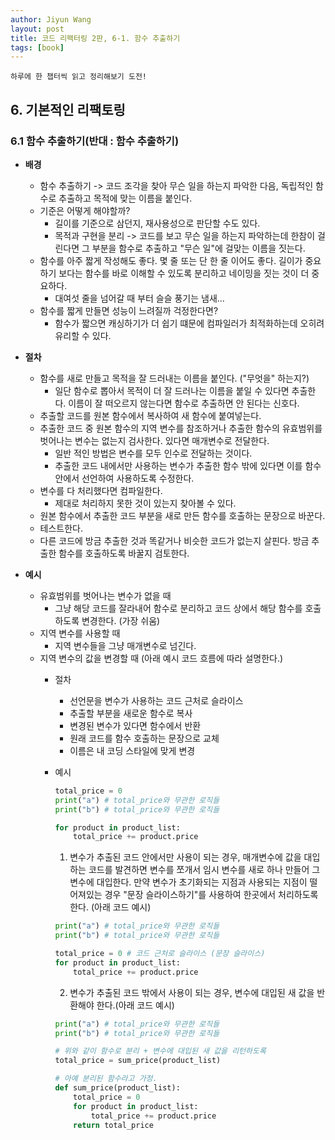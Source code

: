 ```yaml
---
author: Jiyun Wang
layout: post
title: 코드 리팩터링 2판, 6-1. 함수 추출하기
tags: [book]
---
```


```
하루에 한 챕터씩 읽고 정리해보기 도전!
```
## 6. 기본적인 리팩토링 
### 6.1 함수 추출하기(반대 : 함수 추출하기)
- **배경**
	- 함수 추출하기 -> 코드 조각을 찾아 무슨 일을 하는지 파악한 다음, 독립적인 함수로 추출하고 목적에 맞는 이름을 붙인다.
	- 기준은 어떻게 해야할까?
		- 길이를 기준으로 삼던지, 재사용성으로 판단할 수도 있다.
		- 목적과 구현을 분리 -> 코드를 보고 무슨 일을 하는지 파악하는데 한참이 걸린다면 그 부분을 함수로 추출하고 "무슨 일"에 걸맞는 이름을 짓는다.
	- 함수를 아주 짧게 작성해도 좋다. 몇 줄 또는 단 한 줄 이어도 좋다. 길이가 중요하기 보다는 함수를 바로 이해할 수 있도록 분리하고 네이밍을 짓는 것이 더 중요하다.
		- 대여섯 줄을 넘어갈 때 부터 슬슬 풍기는 냄새...
	- 함수를 짧게 만들면 성능이 느려질까 걱정한다면?
		- 함수가 짧으면 캐싱하기가 더 쉽기 떄문에 컴파일러가 최적화하는데 오히려 유리할 수 있다.

- **절차**
	- 함수를 새로 만들고 목적을 잘 드러내는 이름을 붙인다. ("무엇을" 하는지?)
		- 일단 함수로 뽑아서 목적이 더 잘 드러나는 이름을 붙일 수 있다면 추출한다. 이름이 잘 떠오르지 않는다면 함수로 추출하면 안 된다는 신호다.
	- 추출할 코드를 원본 함수에서 복사하여 새 함수에 붙여넣는다.
	- 추출한 코드 중 원본 함수의 지역 변수를 참조하거나 추출한 함수의 유효범위를 벗어나는 변수는 없는지 검사한다. 있다면 매개변수로 전달한다.
		- 일반 적인 방법은 변수를 모두 인수로 전달하는 것이다.
		- 추출한 코드 내에서만 사용하는 변수가 추출한 함수 밖에 있다면 이를 함수 안에서 선언하여 사용하도록 수정한다.
	- 변수를 다 처리했다면 컴파일한다.
		- 제대로 처리하지 못한 것이 있는지 찾아볼 수 있다.
	- 원본 함수에서 추출한 코드 부분을 새로 만든 함수를 호출하는 문장으로 바꾼다.
	- 테스트한다.
	- 다른 코드에 방금 추출한 것과 똑같거나 비슷한 코드가 없는지 살핀다. 방금 추출한 함수를 호출하도록 바꿀지 검토한다.

- **예시**
	- 유효범위를 벗어나는 변수가 없을 때
		- 그냥 해당 코드를 잘라내어 함수로 분리하고 코드 상에서 해당 함수를 호출하도록 변경한다. (가장 쉬움)
	- 지역 변수를 사용할 때
		- 지역 변수들을 그냥 매개변수로 넘긴다.
	- 지역 변수의 값을 변경할 때 (아래 예시 코드 흐름에 따라 설명한다.)
		- 절차
			- 선언문을 변수가 사용하는 코드 근처로 슬라이스
			- 추출할 부분을 새로운 함수로 복사
			- 변경된 변수가 있다면 함수에서 반환
			- 원래 코드를 함수 호출하는 문장으로 교체
			- 이름은 내 코딩 스타일에 맞게 변경
		
		- 예시
			
			```python
			total_price = 0
			print("a") # total_price와 무관한 로직들
			print("b") # total_price와 무관한 로직들
			
			for product in product_list:
				total_price += product.price
			```
			
		
			1) 변수가 추출된 코드 안에서만 사용이 되는 경우, 매개변수에 값을 대입하는 코드를 발견하면 변수를 쪼개서 임시 변수를 새로 하나 만들어 그 변수에 대입한다. 만약 변수가 초기화되는 지점과 사용되는 지점이 떨어져있는 경우 "문장 슬라이스하기"를 사용하여 한곳에서 처리하도록 한다. (아래 코드 예시)
				
			```python
			print("a") # total_price와 무관한 로직들
			print("b") # total_price와 무관한 로직들

			total_price = 0 # 코드 근처로 슬라이스 (문장 슬라이스)
			for product in product_list:
				total_price += product.price
			```

			2) 변수가 추출된 코드 밖에서 사용이 되는 경우, 변수에 대입된 새 값을 반환해야 한다.(아래 코드 예시)
				
			```python
			print("a") # total_price와 무관한 로직들
			print("b") # total_price와 무관한 로직들

			# 위와 같이 함수로 분리 + 변수에 대입된 새 값을 리턴하도록
			total_price = sum_price(product_list)

			# 아예 분리된 함수라고 가정.
			def sum_price(product_list):
				total_price = 0
				for product in product_list:
					total_price += product.price
				return total_price
			```
